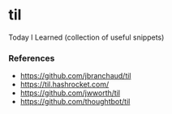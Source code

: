 # til
Today I Learned (collection of useful snippets)

### References

- https://github.com/jbranchaud/til
- https://til.hashrocket.com/
- https://github.com/jwworth/til
- https://github.com/thoughtbot/til
